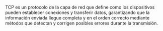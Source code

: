 TCP es un protocolo de la capa de red que define como los dispositivos pueden establecer conexiones y transferir datos, garantizando que la información enviada llegue completa y en el orden correcto mediante métodos que detectan y corrigen posibles errores durante la transmisión.
